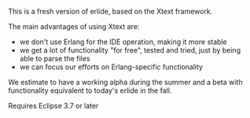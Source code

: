 This is a fresh version of erlide, based on the Xtext framework. 

The main advantages of using Xtext are:
* we don't use Erlang for the IDE operation, making it more stable
* we get a lot of functionality "for free", tested and tried, just by being able to parse the files
* we can focus our efforts on Erlang-specific functionality

We estimate to have a working alpha during the summer and a beta with functionality equivalent to today's erlide in the fall.

Requires Eclipse 3.7 or later

